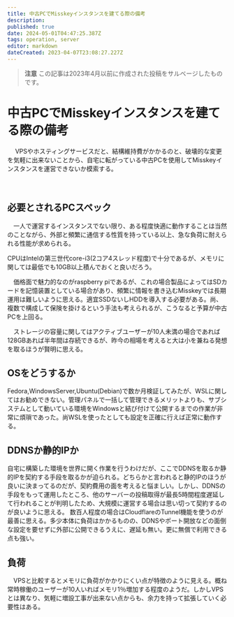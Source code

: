 ```yaml
---
title: 中古PCでMisskeyインスタンスを建てる際の備考
description: 
published: true
date: 2024-05-01T04:47:25.387Z
tags: operation, server
editor: markdown
dateCreated: 2023-04-07T23:08:27.227Z
---
```


> **注意**
> この記事は2023年4月以前に作成された投稿をサルベージしたものです。

# 中古PCでMisskeyインスタンスを建てる際の備考

　 VPSやホスティングサービスだと、結構維持費がかかるのと、破壊的な変更を気軽に出来ないことから、自宅に転がっている中古PCを使用してMisskeyインスタンスを運営できないか模索する。

　
## 必要とされるPCスペック

　一人で運営するインスタンスでない限り、ある程度快適に動作することは当然のことながら、外部と頻繁に通信する性質を持っている以上、急な負荷に耐えられる性能が求められる。

CPUはIntelの第三世代core-i3(2コア4スレッド程度)で十分であるが、メモリに関しては最低でも10GB以上積んでおくと良いだろう。

　価格面で魅力的なのがraspberry piであるが、これの場合製品によってはSDカードを記憶装置としている場合があり、頻繁に情報を書き込むMisskeyでは長期運用は難しいように思える。適宜SSDないしHDDを導入する必要がある。尚、複数で構成して保険を掛けるという手法も考えられるが、こうなると予算が中古PCを上回る。

　ストレージの容量に関してはアクティブユーザーが10人未満の場合であれば128GBあれば半年間は存続できるが、昨今の相場を考えると大は小を兼ねる発想を取るほうが賢明に思える。

## OSをどうするか

Fedora,WindowsServer,Ubuntu(Debian)で数か月検証してみたが、WSLに関してはお勧めできない。管理パネルで一括して管理できるメリットよりも、サブシステムとして動いている環境をWindowsと結び付けて公開するまでの作業が非常に煩瑣であった。尚WSLを使ったとしても設定を正確に行えば正常に動作する。

## DDNSか静的IPか

自宅に構築した環境を世界に開く作業を行うわけだが、ここでDDNSを取るか静的IPを契約する手段を取るかが迫られる。どちらかと言われると静的IPのほうが良いに決まってるのだが、契約費用の面を考えると悩ましい。しかし、DDNSの手段をもって運用したところ、他のサーバーの投稿取得が最長5時間程度遅延して行われることが判明したため、大規模に運営する場合は思い切って契約するのが良いように思える。 数百人程度の場合はCloudflareのTunnel機能を使うのが最善に思える。多少本体に負荷はかかるものの、DDNSやポート開放などの面倒な設定を要せずに外部に公開できるうえに、遅延も無い。更に無償で利用できる点も強い。

## 負荷

　VPSと比較するとメモリに負荷がかかりにくい点が特徴のように見える。概ね常時稼働のユーザーが10人いればメモリ1％増加する程度のようだ。しかしVPSとは異なり、気軽に増設工事が出来ない点からも、余力を持って拡張していく必要性はある。